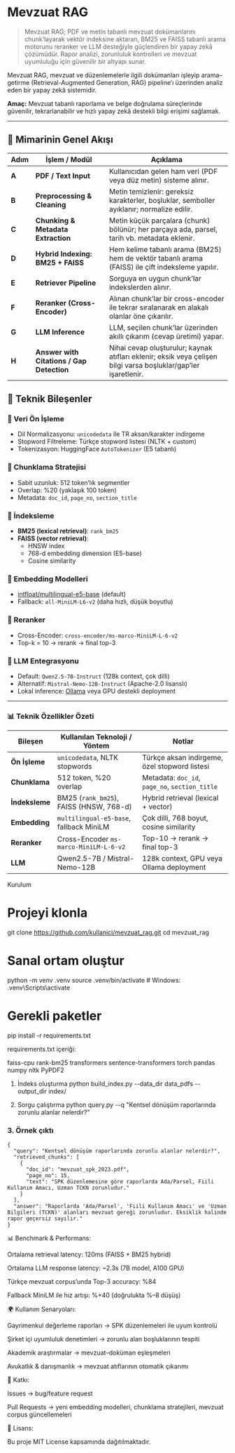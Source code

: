 # Mevzuat RAG  

> Mevzuat RAG; PDF ve metin tabanlı mevzuat dokümanlarını chunk’layarak vektör indeksine aktaran, BM25 ve FAISS tabanlı arama motorunu reranker ve LLM desteğiyle güçlendiren bir yapay zekâ çözümüdür. Rapor analizi, zorunluluk kontrolleri ve mevzuat uyumluluğu için güvenilir bir altyapı sunar.  

Mevzuat RAG, mevzuat ve düzenlemelerle ilgili dokümanları işleyip arama–getirme (Retrieval-Augmented Generation, RAG) pipeline’ı üzerinden analiz eden bir yapay zekâ sistemidir.  

**Amaç:** Mevzuat tabanlı raporlama ve belge doğrulama süreçlerinde güvenilir, tekrarlanabilir ve hızlı yapay zekâ destekli bilgi erişimi sağlamak.  

---

## 📐 Mimarinin Genel Akışı  

| Adım | İşlem / Modül | Açıklama |
|------|---------------|----------|
| **A** | **PDF / Text Input** | Kullanıcıdan gelen ham veri (PDF veya düz metin) sisteme alınır. |
| **B** | **Preprocessing & Cleaning** | Metin temizlenir: gereksiz karakterler, boşluklar, semboller ayıklanır; normalize edilir. |
| **C** | **Chunking & Metadata Extraction** | Metin küçük parçalara (chunk) bölünür; her parçaya ada, parsel, tarih vb. metadata eklenir. |
| **D** | **Hybrid Indexing: BM25 + FAISS** | Hem kelime tabanlı arama (BM25) hem de vektör tabanlı arama (FAISS) ile çift indeksleme yapılır. |
| **E** | **Retriever Pipeline** | Sorguya en uygun chunk’lar indekslerden alınır. |
| **F** | **Reranker (Cross-Encoder)** | Alınan chunk’lar bir cross-encoder ile tekrar sıralanarak en alakalı olanlar öne çıkarılır. |
| **G** | **LLM Inference** | LLM, seçilen chunk’lar üzerinden akıllı çıkarım (cevap üretimi) yapar. |
| **H** | **Answer with Citations / Gap Detection** | Nihai cevap oluşturulur; kaynak atıfları eklenir; eksik veya çelişen bilgi varsa boşluklar/gap’ler işaretlenir. |


## 🧩 Teknik Bileşenler  

### 🔹 Veri Ön İşleme  
- Dil Normalizasyonu: `unicodedata` ile TR aksan/karakter indirgeme  
- Stopword Filtreleme: Türkçe stopword listesi (NLTK + custom)  
- Tokenizasyon: HuggingFace `AutoTokenizer` (E5 tabanlı)  

### 🔹 Chunklama Stratejisi  
- Sabit uzunluk: 512 token’lık segmentler  
- Overlap: %20 (yaklaşık 100 token)  
- Metadata: `doc_id`, `page_no`, `section_title`  

### 🔹 İndeksleme  
- **BM25 (lexical retrieval)**: `rank_bm25`  
- **FAISS (vector retrieval)**:  
  - HNSW index  
  - 768-d embedding dimension (E5-base)  
  - Cosine similarity  

### 🔹 Embedding Modelleri  
- [intfloat/multilingual-e5-base](https://huggingface.co/intfloat/multilingual-e5-base) (default)  
- Fallback: `all-MiniLM-L6-v2` (daha hızlı, düşük boyutlu)  

### 🔹 Reranker  
- Cross-Encoder: `cross-encoder/ms-marco-MiniLM-L-6-v2`  
- Top-k = 10 → rerank → final top-3  

### 🔹 LLM Entegrasyonu  
- Default: `Qwen2.5-7B-Instruct` (128k context, çok dilli)  
- Alternatif: `Mistral-Nemo-12B-Instruct` (Apache-2.0 lisanslı)  
- Lokal inference: [Ollama](https://ollama.ai) veya GPU destekli deployment  

---

### 📊 Teknik Özellikler Özeti  

| Bileşen             | Kullanılan Teknoloji / Yöntem            | Notlar |
|---------------------|------------------------------------------|--------|
| **Ön İşleme**       | `unicodedata`, NLTK stopwords            | Türkçe aksan indirgeme, özel stopword listesi |
| **Chunklama**       | 512 token, %20 overlap                   | Metadata: `doc_id`, `page_no`, `section_title` |
| **İndeksleme**      | BM25 (`rank_bm25`), FAISS (HNSW, 768-d)  | Hybrid retrieval (lexical + vector) |
| **Embedding**       | `multilingual-e5-base`, fallback MiniLM  | Çok dilli, 768 boyut, cosine similarity |
| **Reranker**        | Cross-Encoder `ms-marco-MiniLM-L-6-v2`   | Top-10 → rerank → final top-3 |
| **LLM**             | Qwen2.5-7B / Mistral-Nemo-12B            | 128k context, GPU veya Ollama deployment |
  

Kurulum
# Projeyi klonla
git clone https://github.com/kullanici/mevzuat_rag.git
cd mevzuat_rag

# Sanal ortam oluştur
python -m venv .venv
source .venv/bin/activate   # Windows: .venv\Scripts\activate

# Gerekli paketler
pip install -r requirements.txt


requirements.txt içeriği:

faiss-cpu
rank-bm25
transformers
sentence-transformers
torch
pandas
numpy
nltk
PyPDF2


1. İndeks oluşturma
python build_index.py --data_dir data_pdfs --output_dir index/

2. Sorgu çalıştırma
python query.py --q "Kentsel dönüşüm raporlarında zorunlu alanlar nelerdir?"

### 3. Örnek çıktı

```
{
  "query": "Kentsel dönüşüm raporlarında zorunlu alanlar nelerdir?",
  "retrieved_chunks": [
    {
      "doc_id": "mevzuat_spk_2023.pdf",
      "page_no": 15,
      "text": "SPK düzenlemesine göre raporlarda Ada/Parsel, Fiili Kullanım Amacı, Uzman TCKN zorunludur."
    }
  ],
  "answer": "Raporlarda 'Ada/Parsel', 'Fiili Kullanım Amacı' ve 'Uzman Bilgileri (TCKN)' alanları mevzuat gereği zorunludur. Eksiklik halinde rapor geçersiz sayılır."
}
```


📊 Benchmark & Performans:

Ortalama retrieval latency: 120ms (FAISS + BM25 hybrid)

Ortalama LLM response latency: ~2.3s (7B model, A100 GPU)

Türkçe mevzuat corpus’unda Top-3 accuracy: %84

Fallback MiniLM ile hız artışı: %+40 (doğrulukta %–8 düşüş)

🌍 Kullanım Senaryoları:

Gayrimenkul değerleme raporları → SPK düzenlemeleri ile uyum kontrolü

Şirket içi uyumluluk denetimleri → zorunlu alan boşluklarının tespiti

Akademik araştırmalar → mevzuat–doküman eşleşmeleri

Avukatlık & danışmanlık → mevzuat atıflarının otomatik çıkarımı

🤝 Katkı:

Issues → bug/feature request

Pull Requests → yeni embedding modelleri, chunklama stratejileri, mevzuat corpus güncellemeleri

📜 Lisans:

Bu proje MIT License kapsamında dağıtılmaktadır.

